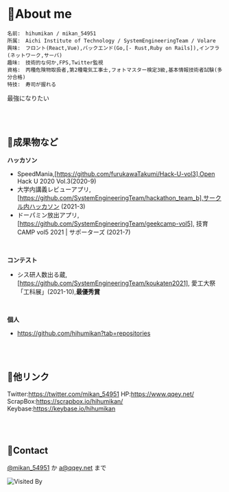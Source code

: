 # 🍊About me

 
	名前:　hihumikan / mikan_54951
	所属:　Aichi Institute of Technology / SystemEngineeringTeam / Volare
	興味:　フロント(React,Vue),バックエンド(Go,[- Rust,Ruby on Rails]),インフラ(ネットワーク,サーバ)
	趣味:　技術的な何か,FPS,Twitter監視
	資格:　丙種危険物取扱者,第2種電気工事士,フォトマスター検定3級,基本情報技術者試験(多分合格)
	特技:　寿司が握れる

最強になりたい

<br />
<br />


## 📜成果物など

**ハッカソン**

- SpeedMania,[https://github.com/furukawaTakumi/Hack-U-vol3],Open Hack U 2020 Vol.3(2020-9)
- 大学内講義レビューアプリ, [https://github.com/SystemEngineeringTeam/hackathon_team_b],サークル内ハッカソン (2021-3)
- ドーパミン放出アプリ,[https://github.com/SystemEngineeringTeam/geekcamp-vol5], 技育CAMP vol5 2021 | サポーターズ (2021-7) 

<br />

**コンテスト**

- シス研人数出る蔵,[https://github.com/SystemEngineeringTeam/koukaten2021], 愛工大祭「工科展」(2021-10),**最優秀賞**

<br />

**個人**

- https://github.com/hihumikan?tab=repositories

<br />
<br />

## 🔗他リンク
Twitter:https://twitter.com/mikan_54951
HP:https://www.qqey.net/
ScrapBox:https://scrapbox.io/hihumikan/
Keybase:https://keybase.io/hihumikan

<br />
<br />

## 📨Contact
[@mikan_54951](https://twitter.com/mikan_54951) か [a@qqey.net](mailto:a@qqey.net) まで

![Visited By](https://count.getloli.com/get/@hihumikan?theme=rule34)

